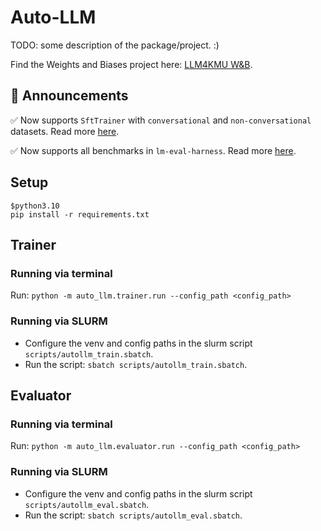 # Auto-LLM

TODO: some description of the package/project. :)


Find the Weights and Biases project here: [LLM4KMU W&B](https://wandb.ai/llm4kmu/projects).


## 📢 Announcements

✅ Now supports ``SftTrainer`` with `conversational` and `non-conversational` datasets. Read more [here](https://huggingface.co/docs/trl/en/sft_trainer#dataset-format-support).

✅ Now supports all benchmarks in `lm-eval-harness`. Read more [here](https://github.com/EleutherAI/lm-evaluation-harness).

## Setup

```shell
$python3.10
pip install -r requirements.txt
```

## Trainer



### Running via terminal 
Run: ``python -m auto_llm.trainer.run --config_path <config_path>``

### Running via SLURM
- Configure the venv and config paths in the slurm script ``scripts/autollm_train.sbatch``.
- Run the script: ``sbatch scripts/autollm_train.sbatch``.

## Evaluator



### Running via terminal 
Run: ``python -m auto_llm.evaluator.run --config_path <config_path>``

### Running via SLURM
- Configure the venv and config paths in the slurm script ``scripts/autollm_eval.sbatch``.
- Run the script: ``sbatch scripts/autollm_eval.sbatch``.
